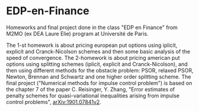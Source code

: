 # EDP-en-Finance
Homeworks and final project done in the class "EDP en Finance" from M2MO (ex DEA Laure Elie) program at  Université de Paris. 

The 1-st homework is about pricing european put options using iplicit, explicit and Cranck-Nicolson schemes and then some basic analysis of the speed of convergence.
The 2-homework is about pricing american put options using splitting schemes (iplicit, explicit and Cranck-Nicolson), and then using different methods for the obstacle problem: PSOR, relaxed PSOR, Newton, Brennan and Schwartz and one higher order splitting scheme.
The final project ("Numerical methods for impulse control problem") is based on the chapter 7 of the paper C. Reisinger, Y. Zhang, "Error estimates of penalty schemes for quasi-variational inequalities arising from impulse control problems", [arXiv:1901.07841v2](arXiv:1901.07841v2).
